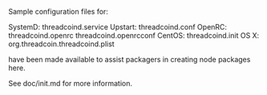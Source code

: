 Sample configuration files for:

SystemD: threadcoind.service
Upstart: threadcoind.conf
OpenRC:  threadcoind.openrc
         threadcoind.openrcconf
CentOS:  threadcoind.init
OS X:    org.threadcoin.threadcoind.plist

have been made available to assist packagers in creating node packages here.

See doc/init.md for more information.
